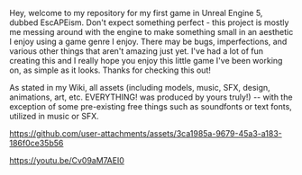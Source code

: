 Hey, welcome to my repository for my first game in Unreal Engine 5, dubbed EscAPEism. Don't expect something perfect - this project is mostly me messing around with the engine to make something small in an aesthetic I enjoy using a game genre I enjoy. There may be bugs, imperfections, and various other things that aren't amazing just yet. I've had a lot of fun creating this and I really hope you enjoy this little game I've been working on, as simple as it looks. Thanks for checking this out!

As stated in my Wiki, all assets (including models, music, SFX, design, animations, art, etc. EVERYTHING! was produced by yours truly!) -- with the exception of some pre-existing free things such as soundfonts or text fonts, utilized in music or SFX. 

https://github.com/user-attachments/assets/3ca1985a-9679-45a3-a183-186f0ce35b56

https://youtu.be/Cv09aM7AEI0
